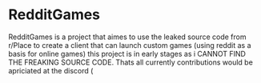 # RedditGames
RedditGames is a project that aimes to use the leaked source code from r/Place to create a client that can launch custom games (using reddit as a basis for online games) this project is in early stages as i CANNOT FIND THE FREAKING SOURCE CODE. Thats all currently contributions would be apriciated at the discord ( 
